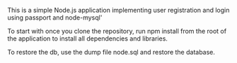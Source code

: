 This is a simple Node.js application implementing user registration and login using passport and node-mysql'

To start with once you clone the repository, run npm install from the root of the application to install all
dependencies and libraries.

To restore the db, use the dump file node.sql and restore the database.

